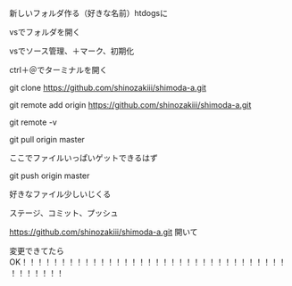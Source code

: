 新しいフォルダ作る（好きな名前）htdogsに

vsでフォルダを開く

vsでソース管理、＋マーク、初期化

ctrl＋＠でターミナルを開く

git clone https://github.com/shinozakiii/shimoda-a.git

git remote add origin https://github.com/shinozakiii/shimoda-a.git

git remote -v

git pull origin master

ここでファイルいっぱいゲットできるはず

git push origin master

好きなファイル少しいじくる

ステージ、コミット、プッシュ

https://github.com/shinozakiii/shimoda-a.git 開いて 


変更できてたらOK！！！！！！！！！！！！！！！！！！！！！！！！！！！！！！！！！！！！！！！！！
